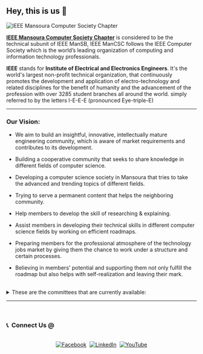 ## Hey, this is us 👋

![IEEE Mansoura Computer Society Chapter](https://raw.githubusercontent.com/IEEEManCSC/.github/main/profile/img/cover.png)

**[IEEE Mansoura Computer Society Chapter](https://csc.ieeemansb.org/)** is considered to be the technical subunit of IEEE ManSB, IEEE ManCSC follows the IEEE Computer Society which is the world’s leading organization of computing and information technology professionals.

**IEEE** stands for **Institute of Electrical and Electronics Engineers**. It's the world's largest non-profit technical organization, that continuously promotes the development and application of electro-technology and related disciplines for the benefit of humanity and the advancement of the profession with over 3285 student branches all around the world.
simply referred to by the letters I-E-E-E (pronounced Eye-triple-E)

---

### Our Vision:
- We aim to build an insightful, innovative, intellectually mature engineering community, which is aware of market requirements and contributes to its development.

- Building a cooperative community that seeks to share knowledge in different fields of computer science.

- Developing a computer science society in Mansoura that tries to take the advanced and trending topics of different fields.

- Trying to serve a permanent content that helps the neighboring community.

- Help members to develop the skill of researching & explaining.

- Assist members in developing their technical skills in different computer science fields by working on efficient roadmaps.

- Preparing members for the professional atmosphere of the technology jobs market by giving them the chance to work under a structure and certain processes.

- Believing in members' potential and supporting them not only fulfill the roadmap but also helps with self-realization and leaving their mark.

<br />

<details> 
	<summary>These are the committees that are currently available:</summary>
	<br>
	<ul>
	  <li>Data Science</li>
	  <li>Cloud Computing</li>
	  <li>Embedded Systems</li>
	  <li>Back-End Development</li>
	  <li>Flutter Development</li>
	</ul>
</details>

---

<br />

<h3> 📞 &nbsp;Connect Us @</h3> 

<p align="center">
<br>
<a href="https://www.facebook.com/ieeemancsc"><img src="https://img.shields.io/badge/Facebook-1877F2?style=for-the-badge&logo=facebook&logoColor=white" alt="Facebook" /></a>&nbsp;
<a href="https://www.linkedin.com/company/ieeemancsc"><img src="https://img.shields.io/badge/LinkedIn-0077B5?style=for-the-badge&logo=linkedin&logoColor=white" alt="LinkedIn" /></a>&nbsp;
<a href="https://www.youtube.com/c/IEEEManCSC"><img src="https://img.shields.io/badge/YouTube-FF0000?style=for-the-badge&logo=youtube&logoColor=white" alt="YouTube" /></a>
</p>

<!--
Made with 🖤
-->
